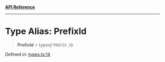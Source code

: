 [**API Reference**](../README.md)

***

# Type Alias: PrefixId

> **PrefixId** = *typeof* `PREFIX_ID`

Defined in: [types.ts:14](https://github.com/wix-incubator/chat-viewer/blob/e96df3d365886b675050c785cc1263aee40928fe/lib/types.ts#L14)
